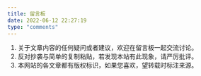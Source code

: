 ```yaml
---
title: 留言板
date: 2022-06-12 22:27:19
type: "comments"
---
```

1. 关于文章内容的任何疑问或者建议，欢迎在留言板一起交流讨论。
2. 反对抄袭与简单的复制粘贴，若发现本站有此现象，请严厉批评。
3. 本网站的各文章都有版权标识，如果您喜欢，望转载时标注来源。
